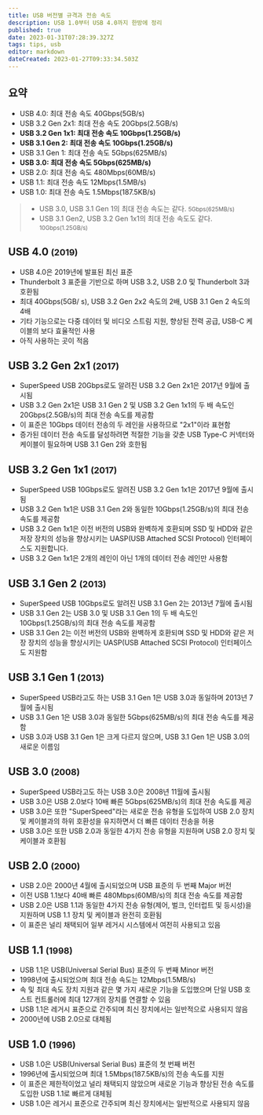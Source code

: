 ```yaml
---
title: USB 버전별 규격과 전송 속도
description: USB 1.0부터 USB 4.0까지 한방에 정리
published: true
date: 2023-01-31T07:28:39.327Z
tags: tips, usb
editor: markdown
dateCreated: 2023-01-27T09:33:34.503Z
---
```


## 요약

- USB 4.0: 최대 전송 속도 40Gbps(5GB/s)
- USB 3.2 Gen 2x1: 최대 전송 속도 20Gbps(2.5GB/s)
- **USB 3.2 Gen 1x1: 최대 전송 속도 10Gbps(1.25GB/s)**
- **USB 3.1 Gen 2: 최대 전송 속도 10Gbps(1.25GB/s)**
- USB 3.1 Gen 1: 최대 전송 속도 5Gbps(625MB/s)
- **USB 3.0: 최대 전송 속도 5Gbps(625MB/s)**
- USB 2.0: 최대 전송 속도 480Mbps(60MB/s)
- USB 1.1: 최대 전송 속도 12Mbps(1.5MB/s)
- USB 1.0: 최대 전송 속도 1.5Mbps(187.5KB/s)

> - USB 3.0, USB 3.1 Gen 1의 최대 전송 속도는 같다. <small>5Gbps(625MB/s)</small>
> - USB 3.1 Gen2, USB 3.2 Gen 1x1의 최대 전송 속도도 같다. <small>10Gbps(1.25GB/s)</small>


## USB 4.0 <small>(2019)</small>

- USB 4.0은 2019년에 발표된 최신 표준
- Thunderbolt 3 표준을 기반으로 하며 USB 3.2, USB 2.0 및 Thunderbolt 3과 호환됨
- 최대 40Gbps(5GB/ s), USB 3.2 Gen 2x2 속도의 2배, USB 3.1 Gen 2 속도의 4배
- 기타 기능으로는 다중 데이터 및 비디오 스트림 지원, 향상된 전력 공급, USB-C 케이블의 보다 효율적인 사용
- 아직 사용하는 곳이 적음


## USB 3.2 Gen 2x1 <small>(2017)</small>

- SuperSpeed USB 20Gbps로도 알려진 USB 3.2 Gen 2x1은 2017년 9월에 출시됨
- USB 3.2 Gen 2x1은 USB 3.1 Gen 2 및 USB 3.2 Gen 1x1의 두 배 속도인 20Gbps(2.5GB/s)의 최대 전송 속도를 제공함
- 이 표준은 10Gbps 데이터 전송의 두 레인을 사용하므로 "2x1"이라 표현함
- 증가된 데이터 전송 속도를 달성하려면 적절한 기능을 갖춘 USB Type-C 커넥터와 케이블이 필요하며 USB 3.1 Gen 2와 호한됨

## USB 3.2 Gen 1x1 <small>(2017)</small>

- SuperSpeed USB 10Gbps로도 알려진 USB 3.2 Gen 1x1은 2017년 9월에 출시됨
- USB 3.2 Gen 1x1은 USB 3.1 Gen 2와 동일한 10Gbps(1.25GB/s)의 최대 전송 속도를 제공함
- USB 3.2 Gen 1x1은 이전 버전의 USB와 완벽하게 호환되며 SSD 및 HDD와 같은 저장 장치의 성능을 향상시키는 UASP(USB Attached SCSI Protocol) 인터페이스도 지원합니다.
- USB 3.2 Gen 1x1은 2개의 레인이 아닌 1개의 데이터 전송 레인만 사용함

## USB 3.1 Gen 2 <small>(2013)</small>

- SuperSpeed USB 10Gbps로도 알려진 USB 3.1 Gen 2는 2013년 7월에 출시됨
- USB 3.1 Gen 2는 USB 3.0 및 USB 3.1 Gen 1의 두 배 속도인 10Gbps(1.25GB/s)의 최대 전송 속도를 제공함
- USB 3.1 Gen 2는 이전 버전의 USB와 완벽하게 호환되며 SSD 및 HDD와 같은 저장 장치의 성능을 향상시키는 UASP(USB Attached SCSI Protocol) 인터페이스도 지원함

## USB 3.1 Gen 1 <small>(2013)</small>

- SuperSpeed USB라고도 하는 USB 3.1 Gen 1은 USB 3.0과 동일하며 2013년 7월에 출시됨
- USB 3.1 Gen 1은 USB 3.0과 동일한 5Gbps(625MB/s)의 최대 전송 속도를 제공함
- USB 3.0과 USB 3.1 Gen 1은 크게 다르지 않으며, USB 3.1 Gen 1은 USB 3.0의 새로운 이름임

## USB 3.0 <small>(2008)</small>

- SuperSpeed USB라고도 하는 USB 3.0은 2008년 11월에 출시됨
- USB 3.0은 USB 2.0보다 10배 빠른 5Gbps(625MB/s)의 최대 전송 속도를 제공
- USB 3.0은 또한 "SuperSpeed"라는 새로운 전송 유형을 도입하여 USB 2.0 장치 및 케이블과의 하위 호환성을 유지하면서 더 빠른 데이터 전송을 허용
- USB 3.0은 또한 USB 2.0과 동일한 4가지 전송 유형을 지원하며 USB 2.0 장치 및 케이블과 호환됨

## USB 2.0 <small>(2000)</small>

- USB 2.0은 2000년 4월에 출시되었으며 USB 표준의 두 번째 Major 버전
- 이전 USB 1.1보다 40배 빠른 480Mbps(60MB/s)의 최대 전송 속도를 제공함
- USB 2.0은 USB 1.1과 동일한 4가지 전송 유형(제어, 벌크, 인터럽트 및 등시성)을 지원하며 USB 1.1 장치 및 케이블과 완전히 호환됨
- 이 표준은 널리 채택되어 일부 레거시 시스템에서 여전히 사용되고 있음

## USB 1.1 <small>(1998)</small>

- USB 1.1은 USB(Universal Serial Bus) 표준의 두 번째 Minor 버전
- 1998년에 출시되었으며 최대 전송 속도는 12Mbps(1.5MB/s)
- 속 및 최대 속도 장치 지원과 같은 몇 가지 새로운 기능을 도입했으며 단일 USB 호스트 컨트롤러에 최대 127개의 장치를 연결할 수 있음
- USB 1.1은 레거시 표준으로 간주되며 최신 장치에서는 일반적으로 사용되지 않음
- 2000년에 USB 2.0으로 대체됨

## USB 1.0 <small>(1996)</small>

- USB 1.0은 USB(Universal Serial Bus) 표준의 첫 번째 버전
- 1996년에 출시되었으며 최대 1.5Mbps(187.5KB/s)의 전송 속도를 지원
- 이 표준은 제한적이었고 널리 채택되지 않았으며 새로운 기능과 향상된 전송 속도를 도입한 USB 1.1로 빠르게 대체됨
- USB 1.0은 레거시 표준으로 간주되며 최신 장치에서는 일반적으로 사용되지 않음